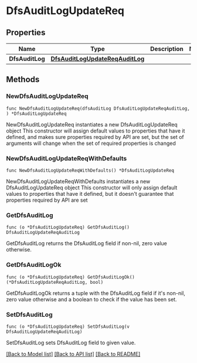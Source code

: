# DfsAuditLogUpdateReq

## Properties

Name | Type | Description | Notes
------------ | ------------- | ------------- | -------------
**DfsAuditLog** | [**DfsAuditLogUpdateReqAuditLog**](DfsAuditLogUpdateReqAuditLog.md) |  | 

## Methods

### NewDfsAuditLogUpdateReq

`func NewDfsAuditLogUpdateReq(dfsAuditLog DfsAuditLogUpdateReqAuditLog, ) *DfsAuditLogUpdateReq`

NewDfsAuditLogUpdateReq instantiates a new DfsAuditLogUpdateReq object
This constructor will assign default values to properties that have it defined,
and makes sure properties required by API are set, but the set of arguments
will change when the set of required properties is changed

### NewDfsAuditLogUpdateReqWithDefaults

`func NewDfsAuditLogUpdateReqWithDefaults() *DfsAuditLogUpdateReq`

NewDfsAuditLogUpdateReqWithDefaults instantiates a new DfsAuditLogUpdateReq object
This constructor will only assign default values to properties that have it defined,
but it doesn't guarantee that properties required by API are set

### GetDfsAuditLog

`func (o *DfsAuditLogUpdateReq) GetDfsAuditLog() DfsAuditLogUpdateReqAuditLog`

GetDfsAuditLog returns the DfsAuditLog field if non-nil, zero value otherwise.

### GetDfsAuditLogOk

`func (o *DfsAuditLogUpdateReq) GetDfsAuditLogOk() (*DfsAuditLogUpdateReqAuditLog, bool)`

GetDfsAuditLogOk returns a tuple with the DfsAuditLog field if it's non-nil, zero value otherwise
and a boolean to check if the value has been set.

### SetDfsAuditLog

`func (o *DfsAuditLogUpdateReq) SetDfsAuditLog(v DfsAuditLogUpdateReqAuditLog)`

SetDfsAuditLog sets DfsAuditLog field to given value.



[[Back to Model list]](../README.md#documentation-for-models) [[Back to API list]](../README.md#documentation-for-api-endpoints) [[Back to README]](../README.md)


